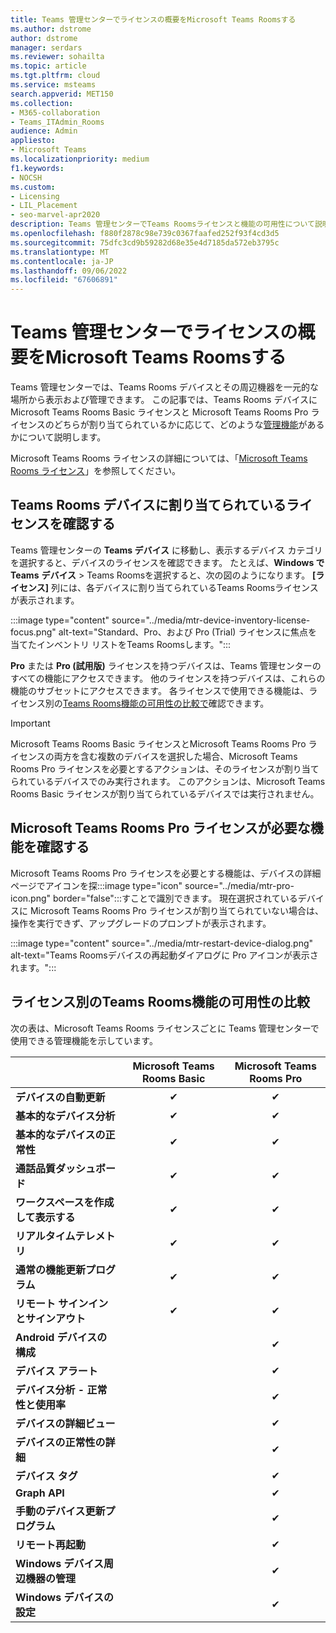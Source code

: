 ```yaml
---
title: Teams 管理センターでライセンスの概要をMicrosoft Teams Roomsする
ms.author: dstrome
author: dstrome
manager: serdars
ms.reviewer: sohailta
ms.topic: article
ms.tgt.pltfrm: cloud
ms.service: msteams
search.appverid: MET150
ms.collection:
- M365-collaboration
- Teams_ITAdmin_Rooms
audience: Admin
appliesto:
- Microsoft Teams
ms.localizationpriority: medium
f1.keywords:
- NOCSH
ms.custom:
- Licensing
- LIL_Placement
- seo-marvel-apr2020
description: Teams 管理センターでTeams Roomsライセンスと機能の可用性について説明し、比較します。
ms.openlocfilehash: f880f2878c98e739c0367faafed252f93f4cd3d5
ms.sourcegitcommit: 75dfc3cd9b59282d68e35e4d7185da572eb3795c
ms.translationtype: MT
ms.contentlocale: ja-JP
ms.lasthandoff: 09/06/2022
ms.locfileid: "67606891"
---
```

# <a name="microsoft-teams-rooms-license-overview-in-teams-admin-center"></a>Teams 管理センターでライセンスの概要をMicrosoft Teams Roomsする

Teams 管理センターでは、Teams Rooms デバイスとその周辺機器を一元的な場所から表示および管理できます。 この記事では、Teams Rooms デバイスに Microsoft Teams Rooms Basic ライセンスと Microsoft Teams Rooms Pro ライセンスのどちらが割り当てられているかに応じて、どのような[管理機能](#comparison-of-teams-rooms-feature-availability-by-license)があるかについて説明します。

Microsoft Teams Rooms ライセンスの詳細については、「[Microsoft Teams Rooms ライセンス](rooms-licensing.md)」を参照してください。

## <a name="see-which-licenses-are-assigned-to-teams-rooms-devices"></a>Teams Rooms デバイスに割り当てられているライセンスを確認する

Teams 管理センターの **Teams デバイス** に移動し、表示するデバイス カテゴリを選択すると、デバイスのライセンスを確認できます。 たとえば、**Windows で Teams** **デバイス** > Teams Roomsを選択すると、次の図のようになります。 **[ライセンス]** 列には、各デバイスに割り当てられているTeams Roomsライセンスが表示されます。

:::image type="content" source="../media/mtr-device-inventory-license-focus.png" alt-text="Standard、Pro、および Pro (Trial) ライセンスに焦点を当てたインベントリ リストをTeams Roomsします。":::

**Pro** または **Pro (試用版)** ライセンスを持つデバイスは、Teams 管理センターのすべての機能にアクセスできます。 他のライセンスを持つデバイスは、これらの機能のサブセットにアクセスできます。 各ライセンスで使用できる機能は、ライセンス別の[Teams Rooms機能の可用性の比較で](#comparison-of-teams-rooms-feature-availability-by-license)確認できます。

> [!IMPORTANT]
> Microsoft Teams Rooms Basic ライセンスとMicrosoft Teams Rooms Pro ライセンスの両方を含む複数のデバイスを選択した場合、Microsoft Teams Rooms Pro ライセンスを必要とするアクションは、そのライセンスが割り当てられているデバイスでのみ実行されます。 このアクションは、Microsoft Teams Rooms Basic ライセンスが割り当てられているデバイスでは実行されません。

## <a name="see-which-features-require-a-microsoft-teams-rooms-pro-license"></a>Microsoft Teams Rooms Pro ライセンスが必要な機能を確認する

Microsoft Teams Rooms Pro ライセンスを必要とする機能は、デバイスの詳細ページでアイコンを探:::image type="icon" source="../media/mtr-pro-icon.png" border="false":::すことで識別できます。 現在選択されているデバイスに Microsoft Teams Rooms Pro ライセンスが割り当てられていない場合は、操作を実行できず、アップグレードのプロンプトが表示されます。

:::image type="content" source="../media/mtr-restart-device-dialog.png" alt-text="Teams Roomsデバイスの再起動ダイアログに Pro アイコンが表示されます。":::

## <a name="comparison-of-teams-rooms-feature-availability-by-license"></a>ライセンス別のTeams Rooms機能の可用性の比較

次の表は、Microsoft Teams Rooms ライセンスごとに Teams 管理センターで使用できる管理機能を示しています。

|                                               | Microsoft Teams Rooms Basic | Microsoft Teams Rooms Pro |
|:----------------------------------------------|:---------------------------:|:-------------------------:|
| **デバイスの自動更新**                  | &#x2714;                    | &#x2714;                  |
| **基本的なデバイス分析**                    | &#x2714;                    | &#x2714;                  |
| **基本的なデバイスの正常性**                       | &#x2714;                    | &#x2714;                  |
| **通話品質ダッシュボード**                    | &#x2714;                    | &#x2714;                  |
| **ワークスペースを作成して表示する**                | &#x2714;                    | &#x2714;                  |
| **リアルタイムテレメトリ**                       | &#x2714;                    | &#x2714;                  |
| **通常の機能更新プログラム**                   | &#x2714;                    | &#x2714;                  |
| **リモート サインインとサインアウト**               | &#x2714;                    | &#x2714;                  |
| **Android デバイスの構成**             |                             | &#x2714;                  |
| **デバイス アラート**                             |                             | &#x2714;                  |
| **デバイス分析 - 正常性と使用率** |                             | &#x2714;                  |
| **デバイスの詳細ビュー**                        |                             | &#x2714;                  |
| **デバイスの正常性の詳細**                     |                             | &#x2714;                  |
| **デバイス タグ**                               |                             | &#x2714;                  |
| **Graph API**                                |                             | &#x2714;                  |
| **手動のデバイス更新プログラム**                     |                             | &#x2714;                  |
| **リモート再起動**                            |                             | &#x2714;                  |
| **Windows デバイス周辺機器の管理**     |                             | &#x2714;                  |
| **Windows デバイスの設定**                   |                             | &#x2714;                  |
